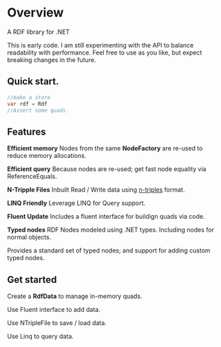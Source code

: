 # Overview
A RDF library for .NET

This is early code. 
I am still experimenting with the API to 
balance readability with performance.
Feel free to use as you like, but expect breaking changes in the 
future.
 
## Quick start.
```cs
//make a store
var rdf = Rdf
//Assert some quads.

```

## Features

__Efficient memory__
Nodes from the same **NodeFactory** are re-used to reduce memory allocations.

__Efficient query__
Because nodes are re-used; 
get fast node equality via ReferenceEquals.

__N-Tripple Files__
Inbuilt Read / Write data using 
[n-triples](https://www.w3.org/TR/n-triples/) format.

__LINQ Friendly__
Leverage LINQ for Query support.

__Fluent Update__
Includes a fluent interface for buildign quads via code.

__Typed nodes__
RDF Nodes modeled using .NET types. 
Including nodes for normal objects.

Provides a standard set of typed nodes; 
and support for adding custom typed nodes.

## Get started

Create a __RdfData__ to manage in-memory quads.

Use Fluent interface to add data.

Use NTripleFile to save / load data.

Use Linq to query data.



